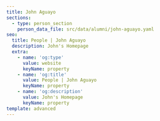 ```yaml
---
title: John Aguayo
sections:
  - type: person_section
    person_data_file: src/data/alumni/john-aguayo.yaml
seo:
  title: People | John Aguayo
  description: John's Homepage
  extra:
    - name: 'og:type'
      value: website
      keyName: property
    - name: 'og:title'
      value: People | John Aguayo
      keyName: property
    - name: 'og:description'
      value: John's Homepage
      keyName: property
template: advanced
---
```

